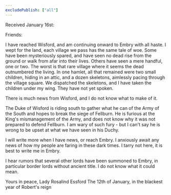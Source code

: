 ```yaml
---
excludePublish: ["all"]
---
```


Received January 16st:

Friends:

I have reached Wisford, and am continuing onward to Embry with all haste. I wept for the land, each village we pass has the same tale of woe. Some have been mysteriously spared, and have seen no dead rise from the ground or walk from afar into their lives. Others have seen a mere handful, one or two. The worst is that rare village where it seems the dead outnumbered the living. In one hamlet, all that remained were two small children, hiding in an attic, and a dozen skeletons, aimlessly pacing through the village square. We dispatched the skeletons, and I have taken the children under my wing. They have not yet spoken.

There is much news from Wisford, and I do not know what to make of it. 

The Duke of Wisford is riding south to gather what he can of the Army of the South and hopes to break the siege of Fellburn. He is furious at the King's mismanagement of the Army, and does not know why it was not prepared to defend Fellburn. I am wary of such fury - but I can't say he is wrong to be upset at what we have seen in his Duchy.

I will write more when I have news, or reach Embry. I anxiously await any news of how my people are faring in these dark times. I tarry not here, it is best to write me in Embry. 

I hear rumors that several other lords have been summoned to Embry, in particular border lords without ancient title. I do not know what it could mean.

Yours in peace,
Lady Rosalind Essford
The 12th of January, in the blackest year of Robert's reign